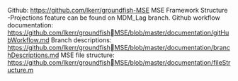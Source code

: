 Github: https://github.com/lkerr/groundfish-MSE
MSE Framework Structure
-Projections feature can be found on MDM_Lag branch. 
Github workflow documentation: https://github.com/lkerr/groundfishMSE/blob/master/documentation/gitHubWorkflow.md
Branch descriptions: https://github.com/lkerr/groundfishMSE/blob/master/documentation/branchDescriptions.md
MSE file structure: https://github.com/lkerr/groundfishMSE/blob/master/documentation/fileStructure.m
